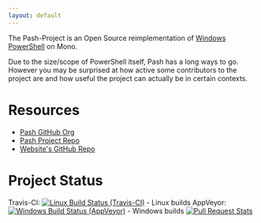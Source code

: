 ```yaml
---
layout: default
---
```


The Pash-Project is an Open Source reimplementation of [Windows PowerShell](http://microsoft.com/powershell) on Mono.

Due to the size/scope of PowerShell itself, Pash has a long ways to go. However you may be surprised at how active some contributors to the project are and how useful the project can actually be in certain contexts.

# Resources

- [Pash GitHub Org](https://github.com/pash-project)
- [Pash Project Repo](https://github.com/pash-project/pash)
- [Website's GitHub Repo](https://github.com/Pash-Project/pash-project.github.com)


# Project Status

Travis-CI: [![Linux Build Status (Travis-CI)](https://secure.travis-ci.org/Pash-Project/Pash.png?branch=master )](http://travis-ci.org/Pash-Project/Pash) - Linux builds
AppVeyor: [![Windows Build Status (AppVeyor)](https://ci.appveyor.com/api/projects/status/w6027t7hoqblsvow/branch/master)](https://ci.appveyor.com/project/JayBazuzi/pash/branch/master) - Windows builds
[![Pull Request Stats](http://issuestats.com/github/Pash-Project/Pash/badge/pr)](http://issuestats.com/github/Pash-Project/Pash)
